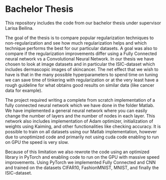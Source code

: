 # Bachelor Thesis
This repository includes the code from our bachelor thesis under supervisor Larisa Beilina.

The goal of the thesis is to compare popular regularization techniques to non-regularization and see how much regularization helps and which technique performs the best for our particular datasets. A goal was also to compare if the regularization improvements differ using a Fully Connected neural network vs a Convolutional Neural Network. In our thesis we have chosen to look at image datasets and in particular the ISIC-dataset which includes dermascopic images of skincancer.  The net effect that we wish to have is that in the many possible hyperparameters to spend time on tuning we can save time of tinkering with regularization or at the very least have a rough guideline for what obtains good results on similar data (like cancer data for example).

The project required writing a complete from scratch implementation of a fully connected neural network which we have done in the folder Matlab. We have implemented a general neural network where you can easily change the number of layers and the number of nodes in each layer. This network also includes implementation of Adam optimizer, initialization of weights using Kaiming, and other functionalities like checking accuracy. It is possible to train on all datasets using our Matlab implementation, however due to unoptimized code and primarily not using cuda code enabling to run on GPU the speed is very slow.

Because of this limitation we also rewrote the code using an optimized library in PyTorch and enabling code to run on the GPU with massive speed improvements. Using PyTorch we implemented Fully Connected and CNN and trained on the datasets CIFAR10, FashionMNIST, MNIST, and finally the ISIC-dataset.